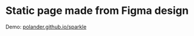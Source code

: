 # Static page made from Figma design

Demo: [polander.github.io/sparkle](https://polander.github.io/sparkle/)


